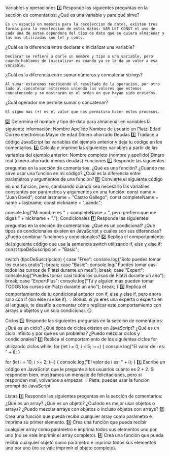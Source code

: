 Variables y operaciones
1️⃣ Responde las siguientes preguntas en la sección de comentarios:
¿Qué es una variable y para qué sirve?

    Es un espacio en memoria para la recoleccion de datos, existen tres formas para la recoleccion de estos datos: VAR LET CONST el uso de cada una de estas dependera del tipo de dato que se quiera almacenar y las mas utilizadas son let y conts.

¿Cuál es la diferencia entre declarar e inicializar una variable?

    Declarar se refiere a darle un nombre y tipo a una variable, pero cuando hablamos de inicializar es cuando ya se le da un valor a esa variable.

¿Cuál es la diferencia entre sumar números y concatenar strings?

    Al sumar estaremos recibiendo el resultado de la operacion, por otro lado al concatenar estaremos uniendo los valores que estemos concatenando y se mostraran en el orden en que hayan sido enviados.

¿Cuál operador me permite sumar o concatenar?

    El signo mas (+) es el valor que nos permitira hacer estos procesos.

2️⃣ Determina el nombre y tipo de dato para almacenar en variables la siguiente información:
Nombre
Apellido
Nombre de usuario en Platzi
Edad
Correo electrónico
Mayor de edad
Dinero ahorrado
Deudas
3️⃣ Traduce a código JavaScript las variables del ejemplo anterior y deja tu código en los comentarios.
4️⃣ Calcula e imprime las siguientes variables a partir de las variables del ejemplo anterior:
Nombre completo (nombre y apellido)
Dinero real (dinero ahorrado menos deudas)
Funciones
1️⃣ Responde las siguientes preguntas en la sección de comentarios:
¿Qué es una función?
¿Cuándo me sirve usar una función en mi código?
¿Cuál es la diferencia entre parámetros y argumentos de una función?
2️⃣ Convierte el siguiente código en una función, pero, cambiando cuando sea necesario las variables constantes por parámetros y argumentos en una función:
const name = "Juan David";
const lastname = "Castro Gallego";
const completeName = name + lastname;
const nickname = "juandc";

console.log("Mi nombre es " + completeName + ", pero prefiero que me digas " + nickname + ".");
Condicionales
1️⃣ Responde las siguientes preguntas en la sección de comentarios:
¿Qué es un condicional?
¿Qué tipos de condicionales existen en JavaScript y cuáles son sus diferencias?
¿Puedo combinar funciones y condicionales?
2️⃣ Replica el comportamiento del siguiente código que usa la sentencia switch utilizando if, else y else if:
const tipoDeSuscripcion = "Basic";

switch (tipoDeSuscripcion) {
   case "Free":
       console.log("Solo puedes tomar los cursos gratis");
       break;
   case "Basic":
       console.log("Puedes tomar casi todos los cursos de Platzi durante un mes");
       break;
   case "Expert":
       console.log("Puedes tomar casi todos los cursos de Platzi durante un año");
       break;
   case "ExpertPlus":
       console.log("Tú y alguien más pueden tomar TODOS los cursos de Platzi durante un año");
       break;
}
3️⃣ Replica el comportamiento de tu condicional anterior con if, else y else if, pero ahora solo con if (sin else ni else if).
💡 Bonus: si ya eres una experta o experto en el lenguaje, te desafío a comentar cómo replicar este comportamiento con arrays u objetos y un solo condicional. 😏

Ciclos
1️⃣ Responde las siguientes preguntas en la sección de comentarios:
¿Qué es un ciclo?
¿Qué tipos de ciclos existen en JavaScript?
¿Qué es un ciclo infinito y por qué es un problema?
¿Puedo mezclar ciclos y condicionales?
2️⃣ Replica el comportamiento de los siguientes ciclos for utilizando ciclos while:
for (let i = 0; i < 5; i++) {
    console.log("El valor de i es: " + i);
}

for (let i = 10; i >= 2; i--) {
    console.log("El valor de i es: " + i);
}
3️⃣ Escribe un código en JavaScript que le pregunte a los usuarios cuánto es 2 + 2. Si responden bien, mostramos un mensaje de felicitaciones, pero si responden mal, volvemos a empezar.
💡 Pista: puedes usar la función prompt de JavaScript.

Listas
1️⃣ Responde las siguientes preguntas en la sección de comentarios:
¿Qué es un array?
¿Qué es un objeto?
¿Cuándo es mejor usar objetos o arrays?
¿Puedo mezclar arrays con objetos o incluso objetos con arrays?
2️⃣ Crea una función que pueda recibir cualquier array como parámetro e imprima su primer elemento.
3️⃣ Crea una función que pueda recibir cualquier array como parámetro e imprima todos sus elementos uno por uno (no se vale imprimir el array completo).
4️⃣ Crea una función que pueda recibir cualquier objeto como parámetro e imprima todos sus elementos uno por uno (no se vale imprimir el objeto completo).